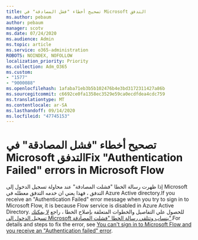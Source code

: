 ```yaml
---
title: تصحيح أخطاء "فشل المصادقة" في Microsoft التدفق
ms.author: pebaum
author: pebaum
manager: scotv
ms.date: 07/24/2020
ms.audience: Admin
ms.topic: article
ms.service: o365-administration
ROBOTS: NOINDEX, NOFOLLOW
localization_priority: Priority
ms.collection: Adm_O365
ms.custom:
- "1577"
- "9000088"
ms.openlocfilehash: 1afaba71eb3b5b102476b4e3bd3172311427a86b
ms.sourcegitcommit: c6692ce0fa1358ec3529e59ca0ecdfdea4cdc759
ms.translationtype: MT
ms.contentlocale: ar-SA
ms.lasthandoff: 09/14/2020
ms.locfileid: "47745153"
---
```

# <a name="fix-authentication-failed-errors-in-microsoft-flow"></a><span data-ttu-id="36f0c-102">تصحيح أخطاء "فشل المصادقة" في Microsoft التدفق</span><span class="sxs-lookup"><span data-stu-id="36f0c-102">Fix "Authentication Failed" errors in Microsoft Flow</span></span>

<span data-ttu-id="36f0c-103">إذا ظهرت رسالة الخطا "فشلت المصادقة" عند محاولة تسجيل الدخول إلى Microsoft التدفق ، فهذا يعني ان خدمه التدفق معطله في Azure Active directory.</span><span class="sxs-lookup"><span data-stu-id="36f0c-103">If you receive an "Authentication Failed" error message when you try to sign in to Microsoft Flow, it is because Flow service is disabled in Azure Active Directory.</span></span> <span data-ttu-id="36f0c-104">للحصول علي التفاصيل والخطوات المتعلقة بإصلاح الخطا ، راجع [لا يمكنك تسجيل الدخول إلى Microsoft ينساب وتتلقي رسالة الخطا "فشلت المصادقة"](https://support.microsoft.com/help/4316891).</span><span class="sxs-lookup"><span data-stu-id="36f0c-104">For details and steps to fix the error, see [You can't sign in to Microsoft Flow and you receive an "Authentication failed" error](https://support.microsoft.com/help/4316891).</span></span>